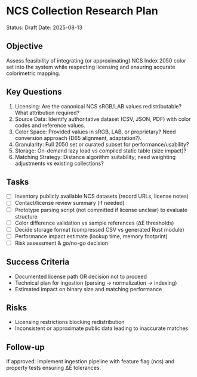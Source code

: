 # NCS Collection Research Plan

Status: Draft
Date: 2025-08-13

## Objective
Assess feasibility of integrating (or approximating) NCS Index 2050 color set into the system while respecting licensing and ensuring accurate colorimetric mapping.

## Key Questions
1. Licensing: Are the canonical NCS sRGB/LAB values redistributable? What attribution required?
2. Source Data: Identify authoritative dataset (CSV, JSON, PDF) with color codes and reference values.
3. Color Space: Provided values in sRGB, LAB, or proprietary? Need conversion approach (D65 alignment, adaptation?).
4. Granularity: Full 2050 set or curated subset for performance/usability?
5. Storage: On-demand lazy load vs compiled static table (size impact)?
6. Matching Strategy: Distance algorithm suitability; need weighting adjustments vs existing collections?

## Tasks
- [ ] Inventory publicly available NCS datasets (record URLs, license notes)
- [ ] Contact/license review summary (if needed)
- [ ] Prototype parsing script (not committed if license unclear) to evaluate structure
- [ ] Color difference validation vs sample references (ΔE thresholds)
- [ ] Decide storage format (compressed CSV vs generated Rust module)
- [ ] Performance impact estimate (lookup time, memory footprint)
- [ ] Risk assessment & go/no-go decision

## Success Criteria
- Documented license path OR decision not to proceed
- Technical plan for ingestion (parsing → normalization → indexing)
- Estimated impact on binary size and matching performance

## Risks
- Licensing restrictions blocking redistribution
- Inconsistent or approximate public data leading to inaccurate matches

## Follow-up
If approved: implement ingestion pipeline with feature flag (ncs) and property tests ensuring ΔE tolerances.
